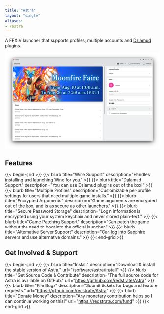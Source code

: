 ```yaml
---
title: "Astra"
layout: "single"
aliases:
- /astra
---
```


A FFXIV launcher that supports profiles, multiple accounts and [Dalamud](https://github.com/goatcorp/Dalamud) plugins.

![Main Screenshot](main-screenshot.png)

## Features

{{< begin-grid >}}
{{< blurb title="Wine Support" description="Handles installing and launching Wine for you." >}}
{{< blurb title="Dalamud Support" description="You can use Dalamud plugins out of the box!" >}}
{{< blurb title="Multiple Profiles" description="Customizable per-profile settings for users that need multiple game installs." >}}
{{< blurb title="Encrypted Arguments" description="Game arguments are encrypted out of the box, and is as secure as other launchers." >}}
{{< blurb title="Secure Password Storage" description="Login information is encrypted using your system keychain and never stored plain-text." >}}
{{< blurb title="Game Patching Support" description="Can patch the game without the need to boot into the official launcher." >}}
{{< blurb title="Alternative Server Support" description="Can log into Sapphire servers and use alternative domains." >}}
{{< end-grid >}}

## Get Involved & Support

{{< begin-grid >}}
{{< blurb title="Install" description="Download & install the stable version of Astra." url="/software/astra/install" >}}
{{< blurb title="Get Source Code & Contribute" description="The full source code for Astra is available on GitHub." url="https://github.com/redstrate/Astra" >}}
{{< blurb title="File Bugs" description="Submit tickets for bugs and feature requests." url="https://github.com/redstrate/Astra" >}}
{{< blurb title="Donate Money" description="Any monetary contribution helps so I can continue working on this!" url="https://redstrate.com/fund" >}}
{{< end-grid >}}

